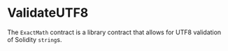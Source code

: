 # ValidateUTF8

The `ExactMath` contract is a library contract that allows for UTF8 validation of Solidity `string`s.